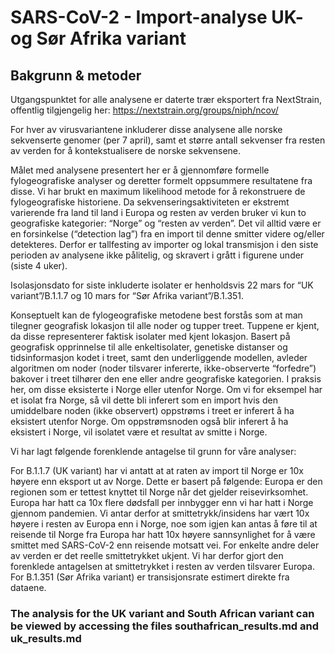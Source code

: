 # SARS-CoV-2 - Import-analyse UK- og Sør Afrika variant

## Bakgrunn & metoder

Utgangspunktet for alle analysene er daterte trær eksportert fra NextStrain, offentlig tilgjengelig her: https://nextstrain.org/groups/niph/ncov/

For hver av virusvariantene inkluderer disse analysene alle norske sekvenserte genomer (per 7 april), samt et større antall sekvenser fra resten av verden for å kontekstualisere de norske sekvensene. 

Målet med analysene presentert her er å gjennomføre formelle fylogeografiske analyser og deretter formelt oppsummere resultatene fra disse. Vi har brukt en maximum likelihood metode for å rekonstruere de fylogeografiske historiene.
Da sekvenseringsaktiviteten er ekstremt varierende fra land til land i Europa og resten av verden bruker vi kun to geografiske kategorier: “Norge” og “resten av verden”. Det vil alltid være er en forsinkelse (“detection lag”) fra en import til denne smitter videre og/eller detekteres. Derfor er tallfesting av importer og lokal transmisjon i den siste perioden av analysene ikke pålitelig, og skravert i grått i figurene under (siste 4 uker). 

Isolasjonsdato for siste inkluderte isolater er henholdsvis 22 mars for “UK variant”/B.1.1.7 og 10 mars for “Sør Afrika variant”/B.1.351. 

Konseptuelt kan de fylogeografiske metodene best forstås som at man tilegner geografisk lokasjon til alle noder og tupper treet. Tuppene er kjent, da disse representerer faktisk isolater med kjent lokasjon. Basert på geografisk opprinnelse til alle enkeltisolater, genetiske distanser og tidsinformasjon kodet i treet, samt den underliggende modellen, avleder algoritmen om noder (noder tilsvarer infererte, ikke-observerte “forfedre”) bakover i treet tilhører den ene eller andre geografiske kategorien. I praksis her, om disse eksisterte i Norge eller utenfor Norge. Om vi for eksempel har et isolat fra Norge, så vil dette bli inferert som en import hvis den umiddelbare noden (ikke observert) oppstrøms i treet er inferert å ha eksistert utenfor Norge. Om oppstrømsnoden også blir inferert å ha eksistert i Norge, vil isolatet være et resultat av smitte i Norge.

Vi har lagt følgende forenklende antagelse til grunn for våre analyser:

For B.1.1.7 (UK variant) har vi antatt at at raten av import til Norge er 10x høyere enn eksport ut av Norge. Dette er basert på følgende: Europa er den regionen som er tettest knyttet til Norge når det gjelder reisevirksomhet. Europa har hatt ca 10x flere dødsfall per innbygger enn vi har hatt i Norge gjennom pandemien. Vi antar derfor at smittetrykk/insidens har vært 10x høyere i resten av Europa enn i Norge, noe som igjen kan antas å føre til at reisende til Norge fra Europa har hatt 10x høyere sannsynlighet for å være smittet med SARS-CoV-2 enn reisende motsatt vei. For enkelte andre deler av verden er det reelle smittetrykket ukjent. Vi har derfor gjort den forenklede antagelsen at smittetrykket i resten av verden tilsvarer Europa. For B.1.351 (Sør Afrika variant) er transisjonsrate estimert direkte fra dataene.

### The analysis for the UK variant and South African variant can be viewed by accessing the files southafrican_results.md and uk_results.md


